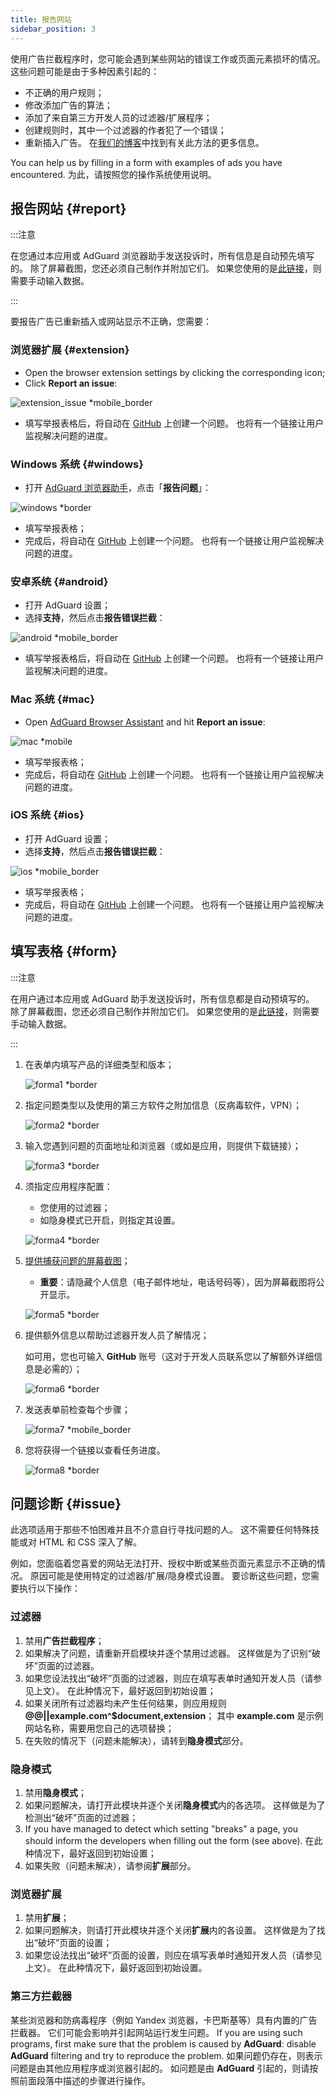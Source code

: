 ```yaml
---
title: 报告网站
sidebar_position: 3
---
```



使用广告拦截程序时，您可能会遇到某些网站的错误工作或页面元素损坏的情况。 这些问题可能是由于多种因素引起的：

- 不正确的用户规则；
- 修改添加广告的算法；
- 添加了来自第三方开发人员的过滤器/扩展程序；
- 创建规则时，其中一个过滤器的作者犯了一个错误；
- 重新插入广告。 在[我们的博客](https://adguard.com/en/blog/ad-reinsertion.html)中找到有关此方法的更多信息。

You can help us by filling in a form with examples of ads you have encountered. 为此，请按照您的操作系统使用说明。

## 报告网站 {#report}

:::注意

在您通过本应用或 AdGuard 浏览器助手发送投诉时，所有信息是自动预先填写的。 除了屏幕截图，您还必须自己制作并附加它们。 如果您使用的是[此链接](https://reports.adguard.com/new_issue.html)，则需要手动输入数据。

:::

要报告广告已重新插入或网站显示不正确，您需要：

### 浏览器扩展 {#extension}

- Open the browser extension settings by clicking the corresponding icon;
- Click **Report an issue**:

![extension_issue *mobile_border](https://cdn.adtidy.org/blog/new/5si74extension.png)

- 填写举报表格后，将自动在 [GitHub](https://github.com/AdguardTeam/AdguardFilters/issues) 上创建一个问题。 也将有一个链接让用户监视解决问题的进度。

### Windows 系统 {#windows}

- 打开 [AdGuard 浏览器助手](/adguard-for-windows/browser-assistant)，点击「**报告问题**」：

![windows *border](https://cdn.adtidy.org/content/Kb/ad_blocker/guides/browser-assistant.png)

- 填写举报表格；
- 完成后，将自动在 [GitHub](https://github.com/AdguardTeam/AdguardFilters/issues) 上创建一个问题。 也将有一个链接让用户监视解决问题的进度。

### 安卓系统 {#android}

- 打开 AdGuard 设置；
- 选择**支持**，然后点击**报告错误拦截**：

![android *mobile_border](https://cdn.adtidy.org/blog/new/apicfkandroid-new.jpg)

- 填写举报表格后，将自动在 [GitHub](https://github.com/AdguardTeam/AdguardFilters/issues) 上创建一个问题。 也将有一个链接让用户监视解决问题的进度。

### Mac 系统 {#mac}

- Open [AdGuard Browser Assistant](/adguard-for-mac/features/browser-assistant) and hit **Report an issue**:

![mac *mobile](https://cdn.adtidy.org/content/kb/ad_blocker/guides/browser-assistant-mac.png)

- 填写举报表格；
- 完成后，将自动在 [GitHub](https://github.com/AdguardTeam/AdguardFilters/issues) 上创建一个问题。 也将有一个链接让用户监视解决问题的进度。

### iOS 系统 {#ios}

- 打开 AdGuard 设置；
- 选择**支持**，然后点击**报告错误拦截**：

![ios *mobile_border](https://cdn.adtidy.org/blog/new/fnl9aios.jpeg)

- 填写举报表格；
- 完成后，将自动在 [GitHub](https://github.com/AdguardTeam/AdguardFilters/issues) 上创建一个问题。 也将有一个链接让用户监视解决问题的进度。

## 填写表格 {#form}

:::注意

在用户通过本应用或 AdGuard 助手发送投诉时，所有信息都是自动预填写的。 除了屏幕截图，您还必须自己制作并附加它们。 如果您使用的是[此链接](https://reports.adguard.com/new_issue.html)，则需要手动输入数据。

:::

1. 在表单内填写产品的详细类型和版本；

    ![forma1 *border](https://cdn.adtidy.org/content/Kb/ad_blocker/guides/forma1en.png)

2. 指定问题类型以及使用的第三方软件之附加信息（反病毒软件，VPN）；

    ![forma2 *border](https://cdn.adtidy.org/content/Kb/ad_blocker/guides/forma2en.png)

3. 输入您遇到问题的页面地址和浏览器（或如是应用，则提供下载链接）；

    ![forma3 *border](https://cdn.adtidy.org/content/Kb/ad_blocker/guides/forma3en.png)

4. 须指定应用程序配置：

    - 您使用的过滤器；
    - 如隐身模式已开启，则指定其设置。

    ![forma4 *border](https://cdn.adtidy.org/content/kb/ad_blocker/guides/forma4en.png)

5. [提供捕获问题的屏幕截图](../take-screenshot)；

    - **重要**：请隐藏个人信息（电子邮件地址，电话号码等），因为屏幕截图将公开显示。

    ![forma5 *border](https://cdn.adtidy.org/content/Kb/ad_blocker/guides/forma5en.png)

6. 提供额外信息以帮助过滤器开发人员了解情况；

    如可用，您也可输入 **GitHub** 账号（这对于开发人员联系您以了解额外详细信息是必需的）；

    ![forma6 *border](https://cdn.adtidy.org/content/Kb/ad_blocker/guides/forma6en.png)

7. 发送表单前检查每个步骤；

    ![forma7 *mobile_border](https://cdn.adtidy.org/content/Kb/ad_blocker/guides/forma7en.png)

8. 您将获得一个链接以查看任务进度。

    ![forma8 *border](https://cdn.adtidy.org/content/Kb/ad_blocker/guides/forma8en.png)

## 问题诊断 {#issue}

此选项适用于那些不怕困难并且不介意自行寻找问题的人。 这不需要任何特殊技能或对 HTML 和 CSS 深入了解。

例如，您面临着您喜爱的网站无法打开、授权中断或某些页面元素显示不正确的情况。 原因可能是使用特定的过滤器/扩展/隐身模式设置。 要诊断这些问题，您需要执行以下操作：

### **过滤器**

1. 禁用**广告拦截程序**；
2. 如果解决了问题，请重新开启模块并逐个禁用过滤器。 这样做是为了识别“破坏”页面的过滤器。
3. 如果您设法找出“破坏”页面的过滤器，则应在填写表单时通知开发人员（请参见上文）。 在此种情况下，最好返回到初始设置；
4. 如果关闭所有过滤器均未产生任何结果，则应用规则 **@@||example.com^$document,extension**； 其中 **example.com** 是示例网站名称，需要用您自己的选项替换；
5. 在失败的情况下（问题未能解决），请转到**隐身模式**部分。

### **隐身模式**

1. 禁用**隐身模式**；
2. 如果问题解决，请打开此模块并逐个关闭**隐身模式**内的各选项。 这样做是为了检测出“破坏”页面的过滤器；
3. If you have managed to detect which setting "breaks" a page, you should inform the developers when filling out the form (see above). 在此种情况下，最好返回到初始设置；
4. 如果失败（问题未解决），请参阅**扩展**部分。

### **浏览器扩展**

1. 禁用**扩展**；
2. 如果问题解决，则请打开此模块并逐个关闭**扩展**内的各设置。 这样做是为了找出“破坏”页面的设置；
3. 如果您设法找出“破坏”页面的设置，则应在填写表单时通知开发人员（请参见上文）。 在此种情况下，最好返回到初始设置。

### **第三方拦截器**

某些浏览器和防病毒程序（例如 Yandex 浏览器，卡巴斯基等）具有内置的广告拦截器。 它们可能会影响并引起网站运行发生问题。 If you are using such programs, first make sure that the problem is caused by **AdGuard**: disable **AdGuard** filtering and try to reproduce the problem. 如果问题仍存在，则表示问题是由其他应用程序或浏览器引起的。 如问题是由 **AdGuard** 引起的，则请按照前面段落中描述的步骤进行操作。
